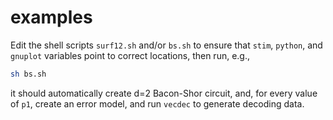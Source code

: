 # examples 

Edit the shell scripts `surf12.sh` and/or `bs.sh` to ensure that `stim`,
`python`, and `gnuplot` variables point to correct locations, then run, e.g.,

```sh
sh bs.sh
```
it should automatically create d=2 Bacon-Shor circuit, and, for every value of
`p1`, create an error model, and run `vecdec` to generate decoding data. 



